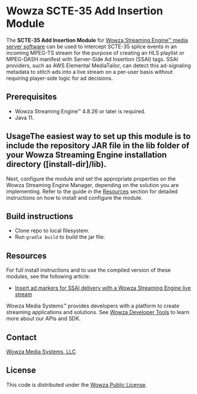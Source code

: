 # Wowza SCTE-35 Add Insertion Module
The **SCTE-35 Add Insertion Module** for [Wowza Streaming Engine™ media server software](https://www.wowza.com/products/streaming-engine) can be used to intercept SCTE-35 splice events in an incoming MPEG-TS stream for the purpose of creating an HLS playlist or MPEG-DASH manifest with Server-Side Ad Insertion (SSAI) tags. SSAI providers, such as AWS Elemental MediaTailor, can detect this ad-signaling metadata to stitch ads into a live stream on a per-user basis without requiring player-side logic for ad decisions.

## Prerequisites
* Wowza Streaming Engine™ 4.8.26 or later is required.
* Java 11.

## UsageThe easiest way to set up this module is to include the repository JAR file in the lib folder of your Wowza Streaming Engine installation directory ([install-dir]/lib).
Next, configure the module and set the appropriate properties on the Wowza Streaming Engine Manager, depending on the solution you are implementing.
Refer to the guide in the [Resources](#resources) section for detailed instructions on how to install and configure the module.

## Build instructions
* Clone repo to local filesystem.
* Run `gradle build` to build the jar file.

## Resources
For full install instructions and to use the compiled version of these modules, see the following article:
* [Insert ad markers for SSAI delivery with a Wowza Streaming Engine live stream](https://www.wowza.com/docs/insert-ad-markers-for-ssai-delivery-with-a-wowza-streaming-engine-live-stream)

Wowza Media Systems™ provides developers with a platform to create streaming applications and solutions. See [Wowza Developer Tools](https://www.wowza.com/developer) to learn more about our APIs and SDK.

## Contact
[Wowza Media Systems, LLC](https://www.wowza.com/contact)

## License
This code is distributed under the [Wowza Public License](/LICENSE.txt).
